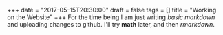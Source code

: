 +++
date = "2017-05-15T20:30:00"
draft = false
tags = []
title = "Working on the Website"
+++
For the time being I am just writing *basic markdown* and uploading changes to github. I'll try **math** later, and then *rmarkdown*.
